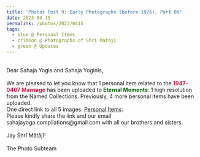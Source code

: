 ```yaml
---
title: 'Photos Post 9: Early Photographs (before 1976), Part 05'
date: 2023-04-15
permalink: /photos/2023/0415
tags:
  - blue @ Personal Items
  - crimson @ Photographs of Shri Mataji
  - green @ Updates
---
```


<p>
<br>
Dear Sahaja Yogis and Sahaja Yoginīs,<br>
<br>
We are pleased to let you know that 1 personal item related to the <font color="Crimson"><b>1947-0407 Marriage</b></font> has been uploaded to <font color="DarkGreen"><b>Eternal Moments</b></font>: 1 high resolution from the Named Collections. Previously, 4 more personal items have been uploaded.<br>
One direct link to all 5 images: <a href="https://eternalmoments.smugmug.com/Collections/Mrs-Kalpana-Srivastava-Collection/Personal-Items/"> Personal Items</a>.<br>
Please kindly share the link and our email sahajayoga.compilations@gmail.com with all our brothers and sisters.<br>

<br>
Jay Śhrī Mātājī!<br>
<br>
The Photo Subteam
</p>